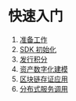 <!--
order: false
parent:
  order: 3
-->

# 快速入门

1. [准备工作](./prepare.md)
2. [SDK 初始化](./sdk_init.md)
3. [发行积分](./token.md)
4. [资产数字化建模](./nft.md)
5. [区块链存证应用](./record.md)
6. [分布式服务调用](./iservice.md)
